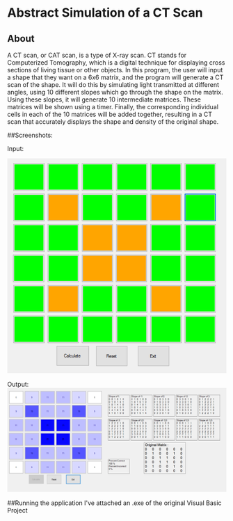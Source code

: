 # Abstract Simulation of a CT Scan
## About

A CT scan, or CAT scan, is a type of X-ray scan. CT stands for Computerized Tomography, 
which is a digital technique for displaying cross sections of living tissue or other objects. 
In this program, the user will input a shape that they want on a 6x6 matrix, and the program 
will generate a CT scan of the shape. It will do this by simulating light transmitted at 
different angles, using 10 different slopes which go through the shape on the matrix. Using 
these slopes, it will generate 10 intermediate matrices. These matrices will be shown using a 
timer. Finally, the corresponding individual cells in each of the 10 matrices will be added 
together, resulting in a CT scan that accurately displays the shape and density of the original 
shape.

##Screenshots:

Input:

![alt tag](ExampleInput.png)

Output:
![alt tag](ExampleOutput.png)

##Running the application
I've attached an .exe of the original Visual Basic Project